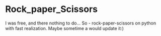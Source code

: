 # Rock_paper_Scissors
I was free, and there nothing to do... 
So - rock-paper-scissors on python with fast realization.
Maybe sometime a would update it:)
